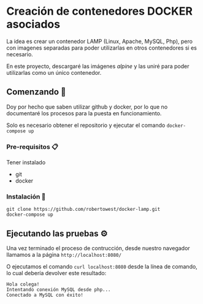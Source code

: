 # Creación de contenedores DOCKER asociados

La idea es crear un contenedor LAMP (Linux, Apache, MySQL, Php), pero con imagenes separadas para poder utilizarlas en otros contenedores si es necesario.

En este proyecto, descargaré las imágenes _alpine_ y las uniré para poder utilizarlas como un único contenedor.


## Comenzando 🚀

Doy por hecho que saben utilizar github y docker, por lo que no documentaré los procesos para la puesta en funcionamiento.

Solo es necesario obtener el repositorio y ejecutar el comando `docker-compose up`


### Pre-requisitos 📋

Tener instalado
* git
* docker


### Instalación 🔧

```
git clone https://github.com/robertowest/docker-lamp.git
docker-compose up
```

## Ejecutando las pruebas ⚙️

Una vez terminado el proceso de contrucción, desde nuestro navegador llamamos a la página `http://localhost:8080/`

O ejecutamos el comando `curl localhost:8080` desde la línea de comando, lo cual debería devolver este resultado:

```text
Hola colega!
Intentando conexión MySQL desde php...
Conectado a MySQL con éxito!
```
